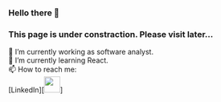 ### Hello there 👋
### This page is under constraction. Please visit later...  

🔭 I’m currently working as software analyst.  
🌱 I’m currently learning React.  
📫 How to reach me:  
[LinkedIn][<img height="32" width="32" color="#000000" background-color="#0A66C2" src="https://unpkg.com/simple-icons@v7/icons/linkedin.svg" />]
